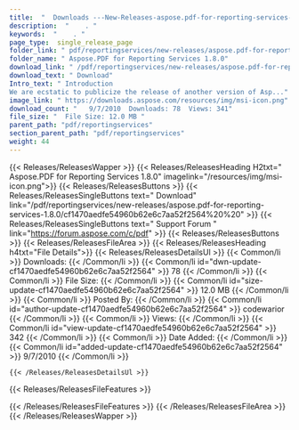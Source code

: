 ```yaml
---
title:  "  Downloads ---New-Releases-aspose.pdf-for-reporting-services-1.8.0 . " 
description:  "    . " 
keywords:  "    . " 
page_type:  single_release_page
folder_link: " pdf/reportingservices/new-releases/aspose.pdf-for-reporting-services-1.8.0/"
folder_name: " Aspose.PDF for Reporting Services 1.8.0"
download_link: " /pdf/reportingservices/new-releases/aspose.pdf-for-reporting-services-1.8.0/cf1470aedfe54960b62e6c7aa52f2564"
download_text: " Download"
Intro_text: " Introduction
We are ecstatic to publicize the release of another version of Asp..."
image_link: " https://downloads.aspose.com/resources/img/msi-icon.png"
download_count: "   9/7/2010  Downloads: 78  Views: 341"
file_size: "  File Size: 12.0 MB "
parent_path: "pdf/reportingservices"
section_parent_path: "pdf/reportingservices"
weight: 44 
---
```


{{< Releases/ReleasesWapper >}}
  {{< Releases/ReleasesHeading H2txt=" Aspose.PDF for Reporting Services 1.8.0" imagelink="/resources/img/msi-icon.png">}}
  {{< Releases/ReleasesButtons >}}
    {{< Releases/ReleasesSingleButtons text=" Download" link="/pdf/reportingservices/new-releases/aspose.pdf-for-reporting-services-1.8.0/cf1470aedfe54960b62e6c7aa52f2564%20%20" >}}
    {{< Releases/ReleasesSingleButtons text=" Support Forum " link="https://forum.aspose.com/c/pdf" >}}
  {{< Releases/ReleasesButtons >}}
  {{< Releases/ReleasesFileArea >}}
    {{< Releases/ReleasesHeading h4txt="File Details">}}
    {{< Releases/ReleasesDetailsUl >}}
            {{< Common/li  >}} Downloads: {{< /Common/li >}} 
      {{< Common/li id="dwn-update-cf1470aedfe54960b62e6c7aa52f2564" >}} 78 {{< /Common/li >}} 
      {{< Common/li  >}} File Size: {{< /Common/li >}} 
      {{< Common/li id="size-update-cf1470aedfe54960b62e6c7aa52f2564" >}} 12.0 MB {{< /Common/li >}} 
      {{< Common/li  >}} Posted By: {{< /Common/li >}} 
      {{< Common/li id="author-update-cf1470aedfe54960b62e6c7aa52f2564" >}} codewarior {{< /Common/li >}} 
      {{< Common/li  >}} Views: {{< /Common/li >}} 
      {{< Common/li id="view-update-cf1470aedfe54960b62e6c7aa52f2564" >}} 342 {{< /Common/li >}} 
      {{< Common/li  >}} Date Added: {{< /Common/li >}} 
      {{< Common/li id="added-update-cf1470aedfe54960b62e6c7aa52f2564" >}} 9/7/2010 {{< /Common/li >}} 

    {{< /Releases/ReleasesDetailsUl >}}

  {{< Releases/ReleasesFileFeatures >}}
      
  {{< /Releases/ReleasesFileFeatures >}}
 {{< /Releases/ReleasesFileArea >}}
{{< /Releases/ReleasesWapper >}}


